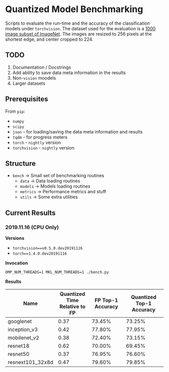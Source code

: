Quantized Model Benchmarking
============================

Scripts to evaluate the run-time and the accuracy of the classification models under `torchvision`.
The dataset used for the evaluation is a [1000 image subset of ImageNet](https://s3.amazonaws.com/pytorch-tutorial-assets/imagenet_1k.zip).
The images are resized to 256 pixels at the shortest edge, and center cropped to 224.


TODO
----

1. Documentation / Docstrings
2. Add ability to save data meta information in the results
3. Non-`vision` moodels
4. Larger datasets


Prerequisites
-------------

From `pip`:

- `numpy`
- `scipy`
- `json` - for loading/saving the data meta information and results
- `tqdm` - for progress meters
- `torch` - `nightly` version
- `torchvision` - `nightly` version

Structure
---------

- `bench` -> Small set of benchmarking routines
  - `data` -> Data loading routines
  - `models` -> Models loading routines
  - `metrics` -> Performance metrics and stuff
  - `utils` -> Some extra utilities


Current Results
---------------

### 2019.11.16 (CPU Only)

**Versions**

- `torchvision==v0.5.0.dev20191116`
- `torch==1.4.0.dev20191116`

**Invocation**

```
OMP_NUM_THREADS=1 MKL_NUM_THREADS=1 ./bench.py
```

**Results**

| Name              | Quantized Time <br/>Relative to FP | FP Top-1 Accuracy | Quantized Top-1 Accuracy |
|-------------------|------------------------------------|-------------------|--------------------------|
|googlenet          |                0.37                |      73.45%       |          73.25%          |
|inception_v3       |                0.42                |      77.80%       |          77.95%          |
|mobilenet_v2       |                0.38                |      72.40%       |          73.15%          |
|resnet18           |                0.62                |      70.00%       |          69.45%          |
|resnet50           |                0.37                |      76.95%       |          76.60%          |
|resnext101_32x8d   |                0.47                |      79.60%       |          79.85%          |

